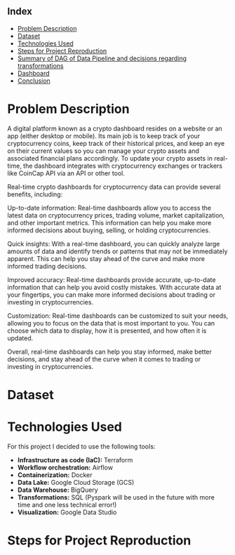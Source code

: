 
## Index
- [Problem Description](#problem-description)
- [Dataset](#dataset)
- [Technologies Used](#technologies-used)
- [Steps for Project Reproduction](#steps-for-project-reproduction)
- [Summary of DAG of Data Pipeline and decisions regarding transformations](#Summary-of-DAG-of-Data-Pipeline-and-decisions-regarding-transformations)
- [Dashboard](#dashboard)
- [Conclusion](#conclusion)

# Problem Description
A digital platform known as a crypto dashboard resides on a website or an app (either desktop or mobile). Its main job is to keep track of your cryptocurrency coins, keep track of their historical prices, and keep an eye on their current values so you can manage your crypto assets and associated financial plans accordingly. To update your crypto assets in real-time, the dashboard integrates with cryptocurrency exchanges or trackers like CoinCap API via an API or other tool.

Real-time crypto dashboards for cryptocurrency data can provide several benefits, including:

Up-to-date information: Real-time dashboards allow you to access the latest data on cryptocurrency prices, trading volume, market capitalization, and other important metrics. This information can help you make more informed decisions about buying, selling, or holding cryptocurrencies.

Quick insights: With a real-time dashboard, you can quickly analyze large amounts of data and identify trends or patterns that may not be immediately apparent. This can help you stay ahead of the curve and make more informed trading decisions.

Improved accuracy: Real-time dashboards provide accurate, up-to-date information that can help you avoid costly mistakes. With accurate data at your fingertips, you can make more informed decisions about trading or investing in cryptocurrencies.

Customization: Real-time dashboards can be customized to suit your needs, allowing you to focus on the data that is most important to you. You can choose which data to display, how it is presented, and how often it is updated.

Overall, real-time dashboards can help you stay informed, make better decisions, and stay ahead of the curve when it comes to trading or investing in cryptocurrencies.



# Dataset





# Technologies Used

For this project I decided to use the following tools:
- **Infrastructure as code (IaC):** Terraform
- **Workflow orchestration:** Airflow
- **Containerization:** Docker
- **Data Lake:** Google Cloud Storage (GCS)
- **Data Warehouse:** BigQuery
- **Transformations:** SQL (Pyspark will be used in the future with more time and one less technical error!) 
- **Visualization:** Google Data Studio

# Steps for Project Reproduction
